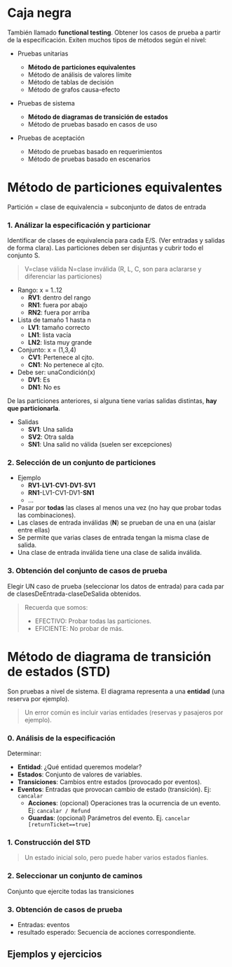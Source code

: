 # Caja negra

También llamado **functional testing**. Obtener los casos de prueba a partir de la especificación.
Exiten muchos tipos de métodos según el nivel:

* Pruebas unitarias
  * **Método de particiones equivalentes**
  * Método de análisis de valores límite
  * Método de tablas de decisión
  * Método de grafos causa-efecto

* Pruebas de sistema
  * **Método de diagramas de transición de estados**
  * Método de pruebas basado en casos de uso

* Pruebas de aceptación
  * Método de pruebas basado en requerimientos
  * Método de pruebas basado en escenarios

# Método de particiones equivalentes
Partición = clase de equivalencia = subconjunto de datos de entrada

### 1. Análizar la especificación y particionar
Identificar de clases de equivalencia para cada E/S. (Ver entradas y salidas de forma clara).
Las particiones deben ser disjuntas y cubrir todo el conjunto S.

> V=clase válida N=clase inválida (R, L, C, son para aclararse y diferenciar las particiones)

* Rango: x = 1..12
  * **RV1**: dentro del rango
  * **RN1**: fuera por abajo
  * **RN2**: fuera por arriba
* Lista de tamaño 1 hasta n
  * **LV1**: tamaño correcto
  * **LN1**: lista vacía
  * **LN2**: lista muy grande
* Conjunto: x = (1,3,4)
  * **CV1**: Pertenece al cjto.
  * **CN1**: No pertenece al cjto.
* Debe ser: unaCondición(x)
  * **DV1**: Es
  * **DN1**: No es

De las particiones anteriores, si alguna tiene varias salidas distintas, **hay que particionarla**.

* Salidas
  * **SV1**: Una salida
  * **SV2**: Otra salda
  * **SN1**: Una salid no válida (suelen ser excepciones)

### 2. Selección de un conjunto de particiones
* Ejemplo
  * **RV1**-**LV1**-**CV1**-**DV1**-**SV1**
  * **RN1**-LV1-CV1-DV1-**SN1**
  * ...
* Pasar por **todas** las clases al menos una vez (no hay que probar todas las combinaciones).
* Las clases de entrada inválidas (**N**) se prueban de una en una (aislar entre ellas)
* Se permite que varias clases de entrada tengan la misma clase de salida.
* Una clase de entrada inválida tiene una clase de salida inválida.

### 3. Obtención del conjunto de casos de prueba
Elegir UN caso de prueba (seleccionar los datos de entrada) para cada par de clasesDeEntrada-claseDeSalida obtenidos.

> Recuerda que somos:
> * EFECTIVO: Probar todas las particiones.
> * EFICIENTE: No probar de más.

# Método de diagrama de transición de estados (STD)

Son pruebas a nivel de sistema. El diagrama representa a una **entidad** (una reserva por ejemplo).

> Un error común es incluir varias entidades (reservas y pasajeros por ejemplo).

### 0. Análisis de la especificación

Determinar:
* **Entidad**: ¿Qué entidad queremos modelar?
* **Estados**: Conjunto de valores de variables.
* **Transiciones**: Cambios entre estados (provocado por eventos).
* **Eventos**: Entradas que provocan cambio de estado (transición). Ej: `cancalar`
  * **Acciones**: (opcional) Operaciones tras la ocurrencia de un evento. Ej: `cancalar / Refund`
  * **Guardas**: (opcional) Parámetros del evento. Ej. `cancelar [returnTicket==true]`

### 1. Construcción del STD 

> Un estado inicial solo, pero puede haber varios estados fianles.

### 2. Seleccionar un conjunto de caminos
Conjunto que ejercite todas las transiciones

### 3. Obtención de casos de prueba
* Entradas: eventos
* resultado esperado: Secuencia de acciones correspondiente.

## Ejemplos y ejercicios

